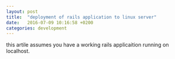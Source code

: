 ```yaml
---
layout: post
title:  "deployment of rails application to linux server"
date:   2016-07-09 10:16:58 +0200
categories: development
---
```

this artile assumes you have a working rails applicaition running on localhost.
